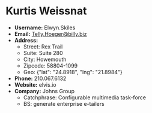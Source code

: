 # Kurtis Weissnat

- **Username:** Elwyn.Skiles
- **Email:** Telly.Hoeger@billy.biz
- **Address:**
  - Street: Rex Trail
  - Suite: Suite 280
  - City: Howemouth
  - Zipcode: 58804-1099
  - Geo: {"lat": "24.8918", "lng": "21.8984"}
- **Phone:** 210.067.6132
- **Website:** elvis.io
- **Company:** Johns Group  
  - Catchphrase: Configurable multimedia task-force  
  - BS: generate enterprise e-tailers